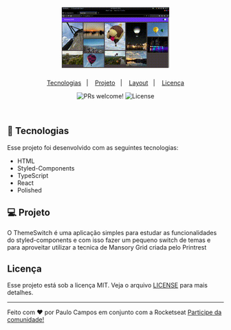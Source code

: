 <h1 align="center">
  <img alt="ThemeSwitch" title="ThemeSwitch" src="./public/gif.gif"/>
</h1>

<p align="center">
  <a href="#-tecnologias">Tecnologias</a>&nbsp;&nbsp;&nbsp;|&nbsp;&nbsp;&nbsp;
  <a href="#-projeto">Projeto</a>&nbsp;&nbsp;&nbsp;|&nbsp;&nbsp;&nbsp;
  <a href="#-layout">Layout</a>&nbsp;&nbsp;&nbsp;|&nbsp;&nbsp;&nbsp;
  <a href="#memo-licença">Licença</a>
</p>

<p align="center">
 <img src="https://img.shields.io/static/v1?label=PRs&message=welcome&color=49AA26&labelColor=000000" alt="PRs welcome!" />

  <img alt="License" src="https://img.shields.io/static/v1?label=license&message=MIT&color=49AA26&labelColor=000000">
</p>

<br>


## 🚀 Tecnologias

Esse projeto foi desenvolvido com as seguintes tecnologias:

- HTML
- Styled-Components
- TypeScript
- React
- Polished

## 💻 Projeto

O ThemeSwitch é uma aplicação simples para estudar as funcionalidades do styled-components e com isso fazer um pequeno switch de temas e para aproveitar utilizar a tecnica de Mansory Grid criada pelo Printrest

##  Licença

Esse projeto está sob a licença MIT. Veja o arquivo [LICENSE](.github/LICENSE.md) para mais detalhes.

---

Feito com ♥ por Paulo Campos em conjunto com a Rocketseat [Participe da  comunidade!](https://discordapp.com/invite/gCRAFhc)
